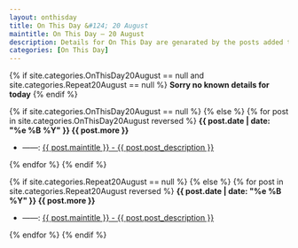 ```yaml
---
layout: onthisday
title: On This Day &#124; 20 August
maintitle: On This Day — 20 August
description: Details for On This Day are genarated by the posts added to the website so the content is subject to changes/updates over time.
categories: [On This Day]
---
```


{% if site.categories.OnThisDay20August == null and site.categories.Repeat20August == null %}
<strong>Sorry no known details for today</strong>
{% endif %}

{% if site.categories.OnThisDay20August == null %}
{% else %}
{% for post in site.categories.OnThisDay20August reversed %}
<strong>{{ post.date | date: "%e %B %Y" }} {{ post.more }}</strong>
<ul>
<li> ——: <a href="{{ post.url }}">{{ post.maintitle }} - {{ post.post_description }}</a></li>
</ul>
{% endfor %}
{% endif %}

{% if site.categories.Repeat20August == null %}
{% else %}
{% for post in site.categories.Repeat20August reversed %}
<strong>{{ post.date | date: "%e %B %Y" }} {{ post.more }}</strong>
<ul>
<li> ——: <a href="{{ post.url }}">{{ post.maintitle }} - {{ post.post_description }}</a></li>
</ul>
{% endfor %}
{% endif %}
